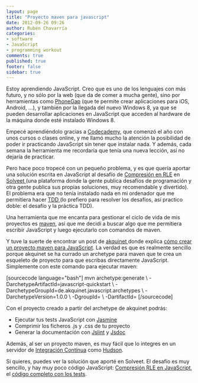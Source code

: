 ```yaml
---
layout: page
title: "Proyecto maven para javascript"
date: 2012-09-26 09:26
author: Rubén Chavarría
categories: 
- software
- JavaScript
- programming workout
comments: true
published: true
footer: false
sidebar: true
---
```


Estoy aprendiendo JavaScript. Creo que es uno de los lenguajes con más futuro, y no sólo por la web (que da de comer a mucha gente), sino por herramientas como <a href="http://phonegap.com/">PhoneGap</a> (que te permite crear aplicaciones para iOS, Android, ...), y también por la llegada del nuevo Windows 8, ya que se pueden desarrollar aplicaciones en JavaScript que acceden al hardware de la máquina donde esté instalado Windows 8.

Empecé aprendiéndolo gracias a <a href="http://www.codecademy.com/">Codecademy</a>, que comenzó el año con unos cursos o clases online, y me llamó mucho la atención la posibilidad de poder ir practicando JavaScript sin tener que instalar nada. Y además, cada semana la herramienta me recordaría que tenía una nueva lección, así no dejaría de practicar.

<!-- more -->

Pero hace poco tropecé con un pequeño problema, y es que quería aportar una solución escrita en JavaScript al desafío de <a href="http://www.solveet.com/exercises/Compresion-RLE/35">Compresión en RLE</a> en <a href="http://www.solveet.com/">Solveet </a>(una plataforma donde la gente publica desafíos de programación y otra gente publica sus propias soluciones, muy recomendable y divertido). El problema era que no tenía instalado nada en mi ordenador que me permitiera hacer <a href="http://es.wikipedia.org/wiki/Desarrollo_guiado_por_pruebas">TDD </a>(lo prefiero para resolver los desafíos, así practico doble: el desafío y la práctica TDD).

Una herramienta que me encanta para gestionar el ciclo de vida de mis proyectos es <a href="maven.apache.org">maven</a>, así que me decidí a buscar algo que me permitiera escribir JavaScript y luego ejecutarlo con comandos de maven.

Y tuve la suerte de encontrar un post de <a href="http://blog.akquinet.de/">akquinet </a>donde explica <a href="http://blog.akquinet.de/2011/02/11/mavenizing-javascript-projects/">cómo crear un proyecto maven para JavaScript</a>. La verdad es que es realmente sencillo porque akquinet se ha currado un archetype para maven que te crea un esqueleto de proyecto para que escribas directamente JavaScript. Simplemente con este comando para ejecutar maven:

[sourcecode language="bash"]
mvn archetype:generate \ 
  -DarchetypeArtifactId=javascript-quickstart \ 
  -DarchetypeGroupId=de.akquinet.javascript.archetypes \ 
  -DarchetypeVersion=1.0.0 \ 
  -DgroupId=<enter your groupId> \ 
  -DartifactId=<enter your artifactId>
[/sourcecode]

Con el proyecto creado a partir del archetype de akquinet podrás:
<ul>
	<li>Ejecutar tus tests JavaScript con <a href="http://pivotal.github.com/jasmine/">Jasmine</a></li>
	<li>Comprimir los ficheros .js y .css de tu proyecto</li>
	<li>Generar la documentación con <a href="www.jslint.com/">Jslint</a> y <a href="http://code.google.com/p/jsdoc-toolkit/">Jsdoc</a></li>
</ul>
Además, al ser un proyecto maven, es muy fácil que lo integres en un servidor de <a href="http://es.wikipedia.org/wiki/Integraci%C3%B3n_continua">Integración Contínua</a> como <a href="http://hudson.dev.java.net/">Hudson</a>.

Si quieres, puedes ver la solución que aporté en Solveet. El desafío es muy sencillo, y hay muy poco código JavaScript: <a href="http://www.solveet.com/exercises/Compresion-RLE/35/solution-846">Compresión RLE en JavaScript</a>, el <a href="https://github.com/rchavarria/solveet-problems/tree/master/rle-compression-javascript">código completo con los tests</a>.